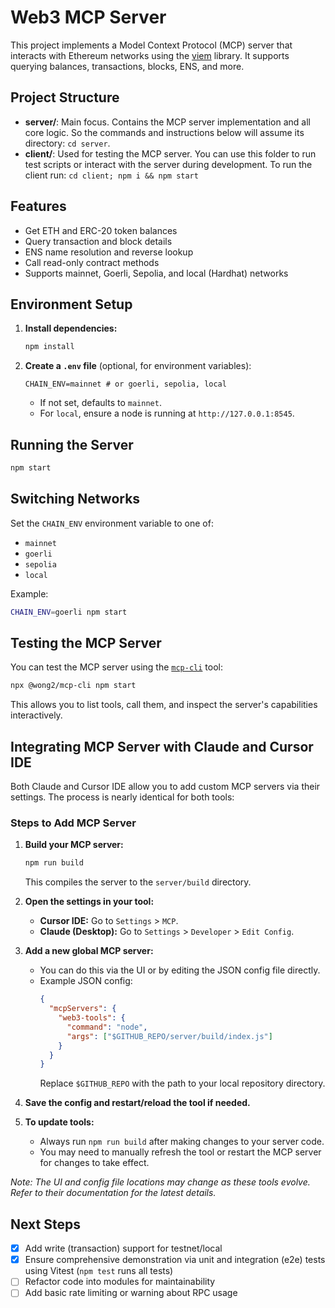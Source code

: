# Web3 MCP Server

This project implements a Model Context Protocol (MCP) server that interacts with Ethereum networks using the [viem](https://viem.sh/) library. It supports querying balances, transactions, blocks, ENS, and more.

## Project Structure
- **server/**: Main focus. Contains the MCP server implementation and all core logic. So the commands and instructions below will assume its directory: `cd server`.
- **client/**: Used for testing the MCP server. You can use this folder to run test scripts or interact with the server during development. To run the client run: `cd client; npm i && npm start`

## Features
- Get ETH and ERC-20 token balances
- Query transaction and block details
- ENS name resolution and reverse lookup
- Call read-only contract methods
- Supports mainnet, Goerli, Sepolia, and local (Hardhat) networks

## Environment Setup

1. **Install dependencies:**
   ```bash
   npm install
   ```
2. **Create a `.env` file** (optional, for environment variables):
   ```env
   CHAIN_ENV=mainnet # or goerli, sepolia, local
   ```
   - If not set, defaults to `mainnet`.
   - For `local`, ensure a node is running at `http://127.0.0.1:8545`.

## Running the Server

```bash
npm start
```

## Switching Networks
Set the `CHAIN_ENV` environment variable to one of:
- `mainnet`
- `goerli`
- `sepolia`
- `local`

Example:
```bash
CHAIN_ENV=goerli npm start
```

## Testing the MCP Server
You can test the MCP server using the [`mcp-cli`](https://github.com/wong2/mcp-cli) tool:

```bash
npx @wong2/mcp-cli npm start
```

This allows you to list tools, call them, and inspect the server's capabilities interactively.

## Integrating MCP Server with Claude and Cursor IDE

Both Claude and Cursor IDE allow you to add custom MCP servers via their settings. The process is nearly identical for both tools:

### Steps to Add MCP Server

1. **Build your MCP server:**
   ```bash
   npm run build
   ```
   This compiles the server to the `server/build` directory.

2. **Open the settings in your tool:**
   - **Cursor IDE:** Go to `Settings` > `MCP`.
   - **Claude (Desktop):** Go to `Settings` > `Developer` > `Edit Config`.

3. **Add a new global MCP server:**
   - You can do this via the UI or by editing the JSON config file directly.
   - Example JSON config:
     ```json
     {
       "mcpServers": {
         "web3-tools": {
           "command": "node",
           "args": ["$GITHUB_REPO/server/build/index.js"]
         }
       }
     }
     ```
     Replace `$GITHUB_REPO` with the path to your local repository directory.

4. **Save the config and restart/reload the tool if needed.**

5. **To update tools:**
   - Always run `npm run build` after making changes to your server code.
   - You may need to manually refresh the tool or restart the MCP server for changes to take effect.

*Note: The UI and config file locations may change as these tools evolve. Refer to their documentation for the latest details.*

## Next Steps
- [x] Add write (transaction) support for testnet/local
- [x] Ensure comprehensive demonstration via unit and integration (e2e) tests using Vitest (`npm test` runs all tests)
- [ ] Refactor code into modules for maintainability
- [ ] Add basic rate limiting or warning about RPC usage